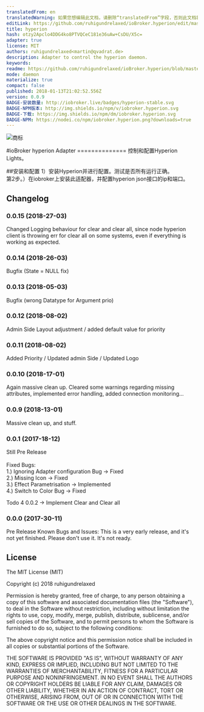 ```yaml
---
translatedFrom: en
translatedWarning: 如果您想编辑此文档，请删除“translatedFrom”字段，否则此文档将再次自动翻译
editLink: https://github.com/ruhigundrelaxed/ioBroker.hyperion/edit/master//README.md
title: hyperion
hash: otzy2Apclo4DDG4ko8PTVQCeC181e36uAw+CsDU/X5c=
adapter: true
license: MIT
authors: ruhigundrelaxed<martin@qvadrat.de>
description: Adapter to control the hyperion daemon.
keywords: 
readme: https://github.com/ruhigundrelaxed/ioBroker.hyperion/blob/master/README.md
mode: daemon
materialize: true
compact: false
published: 2018-01-13T21:02:52.556Z
version: 0.0.9
BADGE-安装数量: http://iobroker.live/badges/hyperion-stable.svg
BADGE-NPM版本: http://img.shields.io/npm/v/iobroker.hyperion.svg
BADGE-下载: https://img.shields.io/npm/dm/iobroker.hyperion.svg
BADGE-NPM: https://nodei.co/npm/iobroker.hyperion.png?downloads=true
---
```

![商标](zh-cn/adapterref/iobroker.hyperion/../../../en/adapterref/iobroker.hyperion/admin/hyperion.png)


#ioBroker hyperion Adapter ==============
控制和配置Hyperion Lights。

##安装和配置
1）安装Hyperion并进行配置。测试是否所有运行正确。 <br>第2步。）在iobroker上安装此适配器，并配置hyperion json接口的ip和端口。 <br>

## Changelog

### 0.0.15 (2018-27-03)
Changed Logging behaviour for clear and clear all, since node hyperion client is throwing err for clear all on some systems,
even if everything is working as expected. 


### 0.0.14 (2018-26-03)
Bugfix (State = NULL fix)


### 0.0.13 (2018-05-03)
Bugfix (wrong Datatype for Argument prio)


### 0.0.12 (2018-08-02)
Admin Side Layout adjustment / added default value for priority

### 0.0.11 (2018-08-02)
Added Priority / Updated admin Side / Updated Logo

### 0.0.10 (2018-17-01)
Again massive clean up. Cleared some warnings regarding missing attributes, implemented error handling, 
added connection monitoring... 


### 0.0.9 (2018-13-01)
Massive clean up, and stuff. 


### 0.0.1 (2017-18-12)
Still Pre Release<br>
<br>
Fixed Bugs:<br>
1.) Ignoring Adapter configuration Bug -> Fixed<br>
2.) Missing Icon -> Fixed<br>
3.) Effect Parametrisation -> Implemented<br>
4.) Switch to Color Bug -> Fixed<br>

Todo 4 0.0.2 -> Implement Clear and Clear all


### 0.0.0 (2017-30-11)
Pre Release
Known Bugs and Issues:
This is a very early release, and it's not yet finished.
Please don't use it. It's not ready.

## License

The MIT License (MIT)

Copyright (c) 2018 ruhigundrelaxed

Permission is hereby granted, free of charge, to any person obtaining a copy
of this software and associated documentation files (the "Software"), to deal
in the Software without restriction, including without limitation the rights
to use, copy, modify, merge, publish, distribute, sublicense, and/or sell
copies of the Software, and to permit persons to whom the Software is
furnished to do so, subject to the following conditions:

The above copyright notice and this permission notice shall be included in
all copies or substantial portions of the Software.

THE SOFTWARE IS PROVIDED "AS IS", WITHOUT WARRANTY OF ANY KIND, EXPRESS OR
IMPLIED, INCLUDING BUT NOT LIMITED TO THE WARRANTIES OF MERCHANTABILITY,
FITNESS FOR A PARTICULAR PURPOSE AND NONINFRINGEMENT. IN NO EVENT SHALL THE
AUTHORS OR COPYRIGHT HOLDERS BE LIABLE FOR ANY CLAIM, DAMAGES OR OTHER
LIABILITY, WHETHER IN AN ACTION OF CONTRACT, TORT OR OTHERWISE, ARISING FROM,
OUT OF OR IN CONNECTION WITH THE SOFTWARE OR THE USE OR OTHER DEALINGS IN
THE SOFTWARE.